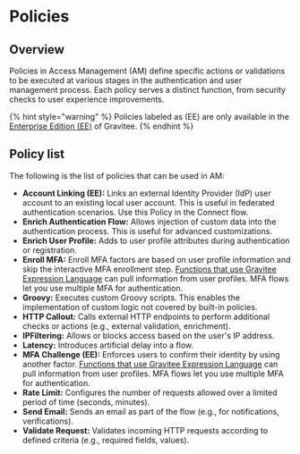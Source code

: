 # Policies

## Overview

Policies in Access Management (AM) define specific actions or validations to be executed at various stages in the authentication and user management process. Each policy serves a distinct function, from security checks to user experience improvements.

{% hint style="warning" %}
Policies labeled as (EE) are only available in the [Enterprise Edition (EE)](../../../overview/open-source-vs-enterprise-am/) of Gravitee.&#x20;
{% endhint %}

## Policy list

The following is the list of policies that can be used in AM:

* **Account Linking (EE):** Links an external Identity Provider (IdP) user account to an existing local user account. This is useful in federated authentication scenarios. Use this Policy in the Connect flow.
* **Enrich Authentication Flow:** Allows injection of custom data into the authentication process. This is useful for advanced customizations.
* **Enrich User Profile:** Adds to user profile attributes during authentication or registration.
* **Enroll MFA:** Enroll MFA factors are based on user profile information and skip the interactive MFA enrollment step. [Functions that use Gravitee Expression Language](../../am-expression-language.md#functions) can pull information from user profiles. MFA flows let you use multiple MFA for authentication.
* **Groovy:** Executes custom Groovy scripts. This enables the implementation of custom logic not covered by built-in policies.
* **HTTP Callout:** Calls external HTTP endpoints to perform additional checks or actions (e.g., external validation, enrichment).
* **IPFiltering:** Allows or blocks access based on the user's IP address.
* **Latency:** Introduces artificial delay into a flow.
* **MFA Challenge (EE):** Enforces users to confirm their identity by using another factor. [Functions that use Gravitee Expression Language](../../am-expression-language.md#functions) can pull information from user profiles. MFA flows let you use multiple MFA for authentication.
* **Rate Limit:** Configures the number of requests allowed over a limited period of time (seconds, minutes).
* **Send Email:** Sends an email as part of the flow (e.g., for notifications, verifications).
* **Validate Request:** Validates incoming HTTP requests according to defined criteria (e.g., required fields, values).
